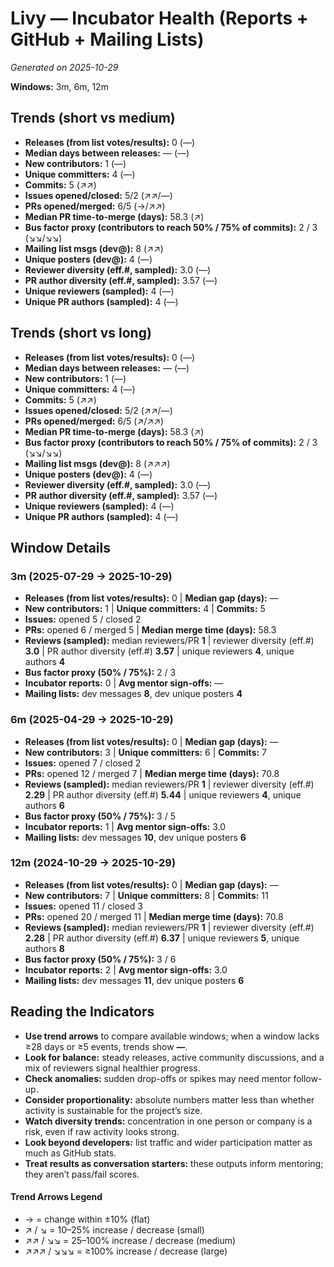 # Livy — Incubator Health (Reports + GitHub + Mailing Lists)
_Generated on 2025-10-29_

**Windows:** 3m, 6m, 12m

## Trends (short vs medium)

- **Releases (from list votes/results):** 0 (—)
- **Median days between releases:** — (—)
- **New contributors:** 1 (—)
- **Unique committers:** 4 (—)
- **Commits:** 5 (↗↗)
- **Issues opened/closed:** 5/2 (↗↗/—)
- **PRs opened/merged:** 6/5 (→/↗↗)
- **Median PR time-to-merge (days):** 58.3 (↗)
- **Bus factor proxy (contributors to reach 50% / 75% of commits):** 2 / 3 (↘↘/↘↘)
- **Mailing list msgs (dev@):** 8 (↗↗)
- **Unique posters (dev@):** 4 (—)
- **Reviewer diversity (eff.#, sampled):** 3.0 (—)
- **PR author diversity (eff.#, sampled):** 3.57 (—)
- **Unique reviewers (sampled):** 4 (—)
- **Unique PR authors (sampled):** 4 (—)

## Trends (short vs long)

- **Releases (from list votes/results):** 0 (—)
- **Median days between releases:** — (—)
- **New contributors:** 1 (—)
- **Unique committers:** 4 (—)
- **Commits:** 5 (↗↗)
- **Issues opened/closed:** 5/2 (↗↗/—)
- **PRs opened/merged:** 6/5 (↗/↗↗)
- **Median PR time-to-merge (days):** 58.3 (↗)
- **Bus factor proxy (contributors to reach 50% / 75% of commits):** 2 / 3 (↘↘/↘↘)
- **Mailing list msgs (dev@):** 8 (↗↗↗)
- **Unique posters (dev@):** 4 (—)
- **Reviewer diversity (eff.#, sampled):** 3.0 (—)
- **PR author diversity (eff.#, sampled):** 3.57 (—)
- **Unique reviewers (sampled):** 4 (—)
- **Unique PR authors (sampled):** 4 (—)

## Window Details
### 3m  (2025-07-29 → 2025-10-29)
- **Releases (from list votes/results):** 0  |  **Median gap (days):** —
- **New contributors:** 1  |  **Unique committers:** 4  |  **Commits:** 5
- **Issues:** opened 5 / closed 2
- **PRs:** opened 6 / merged 5  |  **Median merge time (days):** 58.3
- **Reviews (sampled):** median reviewers/PR **1**  |  reviewer diversity (eff.#) **3.0**  |  PR author diversity (eff.#) **3.57**  |  unique reviewers **4**, unique authors **4**
- **Bus factor proxy (50% / 75%):** 2 / 3
- **Incubator reports:** 0  |  **Avg mentor sign-offs:** —
- **Mailing lists:** dev messages **8**, dev unique posters **4**

### 6m  (2025-04-29 → 2025-10-29)
- **Releases (from list votes/results):** 0  |  **Median gap (days):** —
- **New contributors:** 3  |  **Unique committers:** 6  |  **Commits:** 7
- **Issues:** opened 7 / closed 2
- **PRs:** opened 12 / merged 7  |  **Median merge time (days):** 70.8
- **Reviews (sampled):** median reviewers/PR **1**  |  reviewer diversity (eff.#) **2.29**  |  PR author diversity (eff.#) **5.44**  |  unique reviewers **4**, unique authors **6**
- **Bus factor proxy (50% / 75%):** 3 / 5
- **Incubator reports:** 1  |  **Avg mentor sign-offs:** 3.0
- **Mailing lists:** dev messages **10**, dev unique posters **6**

### 12m  (2024-10-29 → 2025-10-29)
- **Releases (from list votes/results):** 0  |  **Median gap (days):** —
- **New contributors:** 7  |  **Unique committers:** 8  |  **Commits:** 11
- **Issues:** opened 11 / closed 3
- **PRs:** opened 20 / merged 11  |  **Median merge time (days):** 70.8
- **Reviews (sampled):** median reviewers/PR **1**  |  reviewer diversity (eff.#) **2.28**  |  PR author diversity (eff.#) **6.37**  |  unique reviewers **5**, unique authors **8**
- **Bus factor proxy (50% / 75%):** 3 / 6
- **Incubator reports:** 2  |  **Avg mentor sign-offs:** 3.0
- **Mailing lists:** dev messages **11**, dev unique posters **6**

## Reading the Indicators
- **Use trend arrows** to compare available windows; when a window lacks ≥28 days or ≥5 events, trends show **—**.
- **Look for balance:** steady releases, active community discussions, and a mix of reviewers signal healthier progress.
- **Check anomalies:** sudden drop-offs or spikes may need mentor follow-up.
- **Consider proportionality:** absolute numbers matter less than whether activity is sustainable for the project’s size.
- **Watch diversity trends:** concentration in one person or company is a risk, even if raw activity looks strong.
- **Look beyond developers:** list traffic and wider participation matter as much as GitHub stats.
- **Treat results as conversation starters:** these outputs inform mentoring; they aren’t pass/fail scores.

#### Trend Arrows Legend
- →  = change within ±10% (flat)
- ↗ / ↘ = 10–25% increase / decrease (small)
- ↗↗ / ↘↘ = 25–100% increase / decrease (medium)
- ↗↗↗ / ↘↘↘ = ≥100% increase / decrease (large)
